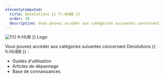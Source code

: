 ```yaml
---
eleventyComputed:
  title: Devolutions {{ fr.HUBB }}
  order: 30
  description: Vous pouvez accéder aux catégories suivantes concernant Devolutions {{ fr.HUBB }} ':' Guides d'utilisation, Articles de dépannage et Base de connaissances
---
```

![!!{{ fr.HUB }} Logo](https://webdevolutions.blob.core.windows.net/images/projects/devolutions-hub-business/devolutions-hub-business-color-shadow.svg)

Vous pouvez accéder aux catégories suivantes concernant Devolutions {{ fr.HUBB }} : 

* Guides d'utilisation
* Articles de dépannage
* Base de connaissances
